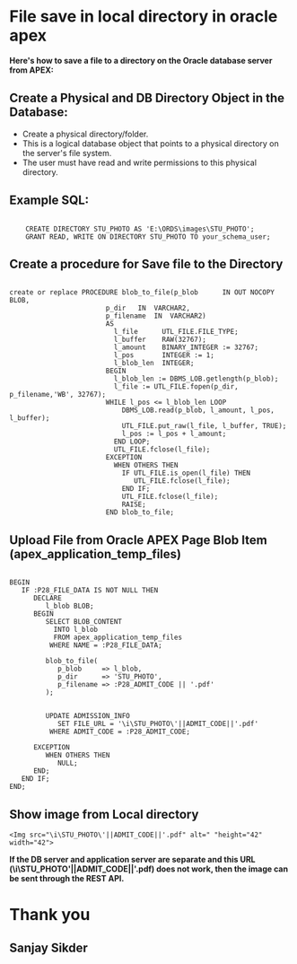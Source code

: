 
# File save in local directory in oracle apex

**Here's how to save a file to a directory on the Oracle database server from APEX:**

## Create a Physical and DB Directory Object in the Database: 

- Create a physical directory/folder.
- This is a logical database object that points to a physical directory on the server's file system.
- The user must have read and write permissions to this physical directory.
  
 ## Example SQL:

 ```create directory and give permission

     CREATE DIRECTORY STU_PHOTO AS 'E:\ORDS\images\STU_PHOTO';
     GRANT READ, WRITE ON DIRECTORY STU_PHOTO TO your_schema_user;

```

## Create a procedure for Save file to the Directory

```Create a procedure

create or replace PROCEDURE blob_to_file(p_blob      IN OUT NOCOPY BLOB,
						p_dir   IN  VARCHAR2,
						p_filename  IN  VARCHAR2)
						AS
						  l_file      UTL_FILE.FILE_TYPE;
						  l_buffer    RAW(32767);
						  l_amount    BINARY_INTEGER := 32767;
						  l_pos       INTEGER := 1;
						  l_blob_len  INTEGER;
						BEGIN
						  l_blob_len := DBMS_LOB.getlength(p_blob);
						  l_file := UTL_FILE.fopen(p_dir, p_filename,'WB', 32767);
						WHILE l_pos <= l_blob_len LOOP
							DBMS_LOB.read(p_blob, l_amount, l_pos, l_buffer);
							UTL_FILE.put_raw(l_file, l_buffer, TRUE);
							l_pos := l_pos + l_amount;
						  END LOOP;
						  UTL_FILE.fclose(l_file);
						EXCEPTION
						  WHEN OTHERS THEN
							IF UTL_FILE.is_open(l_file) THEN
							   UTL_FILE.fclose(l_file);
							END IF;
							UTL_FILE.fclose(l_file);
							RAISE;
						END blob_to_file;

```


## Upload File from Oracle APEX Page Blob Item (apex_application_temp_files)

```pl/sql process for File save 

BEGIN
   IF :P28_FILE_DATA IS NOT NULL THEN
      DECLARE
         l_blob BLOB;
      BEGIN
         SELECT BLOB_CONTENT
           INTO l_blob
           FROM apex_application_temp_files
          WHERE NAME = :P28_FILE_DATA;

         blob_to_file(
            p_blob     => l_blob,
            p_dir      => 'STU_PHOTO',
            p_filename => :P28_ADMIT_CODE || '.pdf'
         );


         UPDATE ADMISSION_INFO
            SET FILE_URL = '\i\STU_PHOTO\'||ADMIT_CODE||'.pdf'
          WHERE ADMIT_CODE = :P28_ADMIT_CODE;

      EXCEPTION
         WHEN OTHERS THEN
            NULL;
      END;
   END IF;
END;

```

## Show image from Local directory

``` image URL
<Img src="\i\STU_PHOTO\'||ADMIT_CODE||'.pdf" alt=" "height="42" width="42">

```



**If the DB server and application server are separate and this URL (\i\STU_PHOTO\'||ADMIT_CODE||'.pdf) does not work, then the image can be sent through the REST API.**


 # Thank you
 ## Sanjay Sikder
